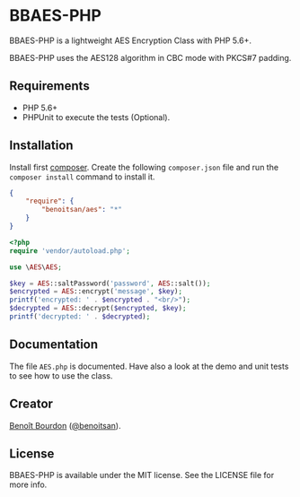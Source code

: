 # BBAES-PHP

BBAES-PHP is a lightweight AES Encryption Class with PHP 5.6+. 

BBAES-PHP uses the AES128 algorithm in CBC mode with PKCS#7 padding.

## Requirements

* PHP 5.6+
* PHPUnit to execute the tests (Optional).

## Installation

Install first [composer](http://getcomposer.org/). Create the following `composer.json` file and run the `composer install` command to install it.

``` json
{
    "require": {
        "benoitsan/aes": "*"
    }
}
```

``` php
<?php
require 'vendor/autoload.php';

use \AES\AES;

$key = AES::saltPassword('password', AES::salt());
$encrypted = AES::encrypt('message', $key);
printf('encrypted: ' . $encrypted . "<br/>");
$decrypted = AES::decrypt($encrypted, $key);
printf('decrypted: ' . $decrypted);
```


## Documentation

The file `AES.php` is documented. Have also a look at the demo and unit tests to see how to use the class.
     
## Creator

[Benoît Bourdon](https://github.com/benoitsan) ([@benoitsan](https://twitter.com/benoitsan)).

## License

BBAES-PHP is available under the MIT license. See the LICENSE file for more info.